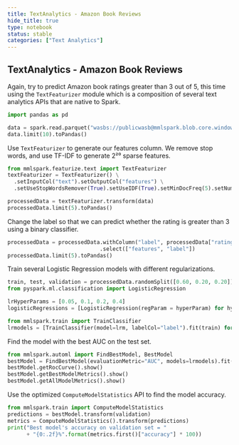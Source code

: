 ```yaml
---
title: TextAnalytics - Amazon Book Reviews
hide_title: true
type: notebook
status: stable
categories: ["Text Analytics"]
---
```


## TextAnalytics - Amazon Book Reviews

Again, try to predict Amazon book ratings greater than 3 out of 5, this time using
the `TextFeaturizer` module which is a composition of several text analytics APIs that
are native to Spark.


```python
import pandas as pd

```


```python
data = spark.read.parquet("wasbs://publicwasb@mmlspark.blob.core.windows.net/BookReviewsFromAmazon10K.parquet")
data.limit(10).toPandas()
```

Use `TextFeaturizer` to generate our features column.  We remove stop words, and use TF-IDF
to generate 2²⁰ sparse features.


```python
from mmlspark.featurize.text import TextFeaturizer
textFeaturizer = TextFeaturizer() \
  .setInputCol("text").setOutputCol("features") \
  .setUseStopWordsRemover(True).setUseIDF(True).setMinDocFreq(5).setNumFeatures(1 << 16).fit(data)
```


```python
processedData = textFeaturizer.transform(data)
processedData.limit(5).toPandas()
```

Change the label so that we can predict whether the rating is greater than 3 using a binary
classifier.


```python
processedData = processedData.withColumn("label", processedData["rating"] > 3) \
                             .select(["features", "label"])
processedData.limit(5).toPandas()
```

Train several Logistic Regression models with different regularizations.


```python
train, test, validation = processedData.randomSplit([0.60, 0.20, 0.20])
from pyspark.ml.classification import LogisticRegression

lrHyperParams = [0.05, 0.1, 0.2, 0.4]
logisticRegressions = [LogisticRegression(regParam = hyperParam) for hyperParam in lrHyperParams]

from mmlspark.train import TrainClassifier
lrmodels = [TrainClassifier(model=lrm, labelCol="label").fit(train) for lrm in logisticRegressions]
```

Find the model with the best AUC on the test set.


```python
from mmlspark.automl import FindBestModel, BestModel
bestModel = FindBestModel(evaluationMetric="AUC", models=lrmodels).fit(test)
bestModel.getRocCurve().show()
bestModel.getBestModelMetrics().show()
bestModel.getAllModelMetrics().show()

```

Use the optimized `ComputeModelStatistics` API to find the model accuracy.


```python
from mmlspark.train import ComputeModelStatistics
predictions = bestModel.transform(validation)
metrics = ComputeModelStatistics().transform(predictions)
print("Best model's accuracy on validation set = "
      + "{0:.2f}%".format(metrics.first()["accuracy"] * 100))
```
